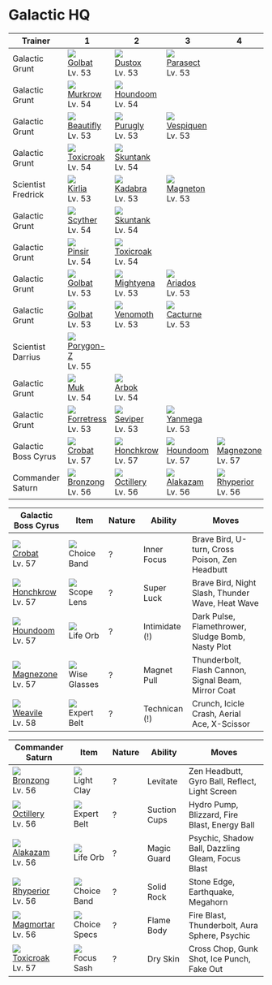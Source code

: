 # Galactic HQ

Trainer             | 1                                    | 2                                    | 3                                    | 4                                    | 5                                    | 6                                    
---                 | ---                                  | ---                                  | ---                                  | ---                                  | ---                                  | ---                                  
Galactic Grunt      | ![][042]<br> [Golbat]<br> Lv. 53     | ![][269]<br> [Dustox]<br> Lv. 53     | ![][047]<br> [Parasect]<br> Lv. 53   
Galactic Grunt      | ![][198]<br> [Murkrow]<br> Lv. 54    | ![][229]<br> [Houndoom]<br> Lv. 54   
Galactic Grunt      | ![][267]<br> [Beautifly]<br> Lv. 53  | ![][432]<br> [Purugly]<br> Lv. 53    | ![][416]<br> [Vespiquen]<br> Lv. 53  
Galactic Grunt      | ![][454]<br> [Toxicroak]<br> Lv. 54  | ![][435]<br> [Skuntank]<br> Lv. 54   
Scientist Fredrick  | ![][281]<br> [Kirlia]<br> Lv. 53     | ![][064]<br> [Kadabra]<br> Lv. 53    | ![][082]<br> [Magneton]<br> Lv. 53   
Galactic Grunt      | ![][123]<br> [Scyther]<br> Lv. 54    | ![][435]<br> [Skuntank]<br> Lv. 54   
Galactic Grunt      | ![][127]<br> [Pinsir]<br> Lv. 54     | ![][454]<br> [Toxicroak]<br> Lv. 54  
Galactic Grunt      | ![][042]<br> [Golbat]<br> Lv. 53     | ![][262]<br> [Mightyena]<br> Lv. 53  | ![][168]<br> [Ariados]<br> Lv. 53    
Galactic Grunt      | ![][042]<br> [Golbat]<br> Lv. 53     | ![][049]<br> [Venomoth]<br> Lv. 53   | ![][332]<br> [Cacturne]<br> Lv. 53   
Scientist Darrius   | ![][474]<br> [Porygon-Z]<br> Lv. 55  
Galactic Grunt      | ![][089]<br> [Muk]<br> Lv. 54        | ![][024]<br> [Arbok]<br> Lv. 54      
Galactic Grunt      | ![][205]<br> [Forretress]<br> Lv. 53 | ![][336]<br> [Seviper]<br> Lv. 53    | ![][469]<br> [Yanmega]<br> Lv. 53    
Galactic Boss Cyrus | ![][169]<br> [Crobat]<br> Lv. 57     | ![][430]<br> [Honchkrow]<br> Lv. 57  | ![][229]<br> [Houndoom]<br> Lv. 57   | ![][462]<br> [Magnezone]<br> Lv. 57  | ![][461]<br> [Weavile]<br> Lv. 58    
Commander Saturn    | ![][437]<br> [Bronzong]<br> Lv. 56   | ![][224]<br> [Octillery]<br> Lv. 56  | ![][065]<br> [Alakazam]<br> Lv. 56   | ![][464]<br> [Rhyperior]<br> Lv. 56  | ![][467]<br> [Magmortar]<br> Lv. 56  | ![][454]<br> [Toxicroak]<br> Lv. 57  

Galactic Boss Cyrus                 | Item                               | Nature | Ability        | Moves                                              
---                                 | ---                                | --- | ---            | ---                                                
![][169]<br> [Crobat]<br> Lv. 57    | ![][choice-band]<br> Choice Band   | ? | Inner Focus    | Brave Bird, U-turn, Cross Poison, Zen Headbutt     
![][430]<br> [Honchkrow]<br> Lv. 57 | ![][scope-lens]<br> Scope Lens     | ? | Super Luck     | Brave Bird, Night Slash, Thunder Wave, Heat Wave   
![][229]<br> [Houndoom]<br> Lv. 57  | ![][life-orb]<br> Life Orb         | ? | Intimidate (!) | Dark Pulse, Flamethrower, Sludge Bomb, Nasty Plot  
![][462]<br> [Magnezone]<br> Lv. 57 | ![][wise-glasses]<br> Wise Glasses | ? | Magnet Pull    | Thunderbolt, Flash Cannon, Signal Beam, Mirror Coat
![][461]<br> [Weavile]<br> Lv. 58   | ![][expert-belt]<br> Expert Belt   | ? | Technican (!)  | Crunch, Icicle Crash, Aerial Ace, X-Scissor        

Commander Saturn                    | Item                               | Nature | Ability      | Moves                                            
---                                 | ---                                | --- | ---          | ---                                              
![][437]<br> [Bronzong]<br> Lv. 56  | ![][light-clay]<br> Light Clay     | ? | Levitate     | Zen Headbutt, Gyro Ball, Reflect, Light Screen   
![][224]<br> [Octillery]<br> Lv. 56 | ![][expert-belt]<br> Expert Belt   | ? | Suction Cups | Hydro Pump, Blizzard, Fire Blast, Energy Ball    
![][065]<br> [Alakazam]<br> Lv. 56  | ![][life-orb]<br> Life Orb         | ? | Magic Guard  | Psychic, Shadow Ball, Dazzling Gleam, Focus Blast
![][464]<br> [Rhyperior]<br> Lv. 56 | ![][choice-band]<br> Choice Band   | ? | Solid Rock   | Stone Edge, Earthquake, Megahorn                 
![][467]<br> [Magmortar]<br> Lv. 56 | ![][choice-specs]<br> Choice Specs | ? | Flame Body   | Fire Blast, Thunderbolt, Aura Sphere, Psychic    
![][454]<br> [Toxicroak]<br> Lv. 57 | ![][focus-sash]<br> Focus Sash     | ? | Dry Skin     | Cross Chop, Gunk Shot, Ice Punch, Fake Out       



[Arbok]: ../../pokemon_changes/024/
[Golbat]: ../../pokemon_changes/042/
[Parasect]: ../../pokemon_changes/047/
[Venomoth]: ../../pokemon_changes/049/
[Kadabra]: ../../pokemon_changes/064/
[Alakazam]: ../../pokemon_changes/065/
[Magneton]: ../../pokemon_changes/082/
[Muk]: ../../pokemon_changes/089/
[Scyther]: ../../pokemon_changes/123/
[Pinsir]: ../../pokemon_changes/127/
[Ariados]: ../../pokemon_changes/168/
[Crobat]: ../../pokemon_changes/169/
[Murkrow]: ../../pokemon_changes/198/
[Forretress]: ../../pokemon_changes/205/
[Octillery]: ../../pokemon_changes/224/
[Houndoom]: ../../pokemon_changes/229/
[Mightyena]: ../../pokemon_changes/262/
[Beautifly]: ../../pokemon_changes/267/
[Dustox]: ../../pokemon_changes/269/
[Kirlia]: ../../pokemon_changes/281/
[Cacturne]: ../../pokemon_changes/332/
[Seviper]: ../../pokemon_changes/336/
[Vespiquen]: ../../pokemon_changes/416/
[Honchkrow]: ../../pokemon_changes/430/
[Purugly]: ../../pokemon_changes/432/
[Skuntank]: ../../pokemon_changes/435/
[Bronzong]: ../../pokemon_changes/437/
[Toxicroak]: ../../pokemon_changes/454/
[Weavile]: ../../pokemon_changes/461/
[Magnezone]: ../../pokemon_changes/462/
[Rhyperior]: ../../pokemon_changes/464/
[Magmortar]: ../../pokemon_changes/467/
[Yanmega]: ../../pokemon_changes/469/
[Porygon-Z]: ../../pokemon_changes/474/
[choice-band]: ../img/items/choice-band.png
[choice-specs]: ../img/items/choice-specs.png
[expert-belt]: ../img/items/expert-belt.png
[focus-sash]: ../img/items/focus-sash.png
[life-orb]: ../img/items/life-orb.png
[light-clay]: ../img/items/light-clay.png
[scope-lens]: ../img/items/scope-lens.png
[wise-glasses]: ../img/items/wise-glasses.png
[024]: ../img/pokemon/024.png
[042]: ../img/pokemon/042.png
[047]: ../img/pokemon/047.png
[049]: ../img/pokemon/049.png
[064]: ../img/pokemon/064.png
[065]: ../img/pokemon/065.png
[082]: ../img/pokemon/082.png
[089]: ../img/pokemon/089.png
[123]: ../img/pokemon/123.png
[127]: ../img/pokemon/127.png
[168]: ../img/pokemon/168.png
[169]: ../img/pokemon/169.png
[198]: ../img/pokemon/198.png
[205]: ../img/pokemon/205.png
[224]: ../img/pokemon/224.png
[229]: ../img/pokemon/229.png
[262]: ../img/pokemon/262.png
[267]: ../img/pokemon/267.png
[269]: ../img/pokemon/269.png
[281]: ../img/pokemon/281.png
[332]: ../img/pokemon/332.png
[336]: ../img/pokemon/336.png
[416]: ../img/pokemon/416.png
[430]: ../img/pokemon/430.png
[432]: ../img/pokemon/432.png
[435]: ../img/pokemon/435.png
[437]: ../img/pokemon/437.png
[454]: ../img/pokemon/454.png
[461]: ../img/pokemon/461.png
[462]: ../img/pokemon/462.png
[464]: ../img/pokemon/464.png
[467]: ../img/pokemon/467.png
[469]: ../img/pokemon/469.png
[474]: ../img/pokemon/474.png

